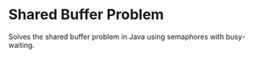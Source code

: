 # Shared Buffer Problem

Solves the shared buffer problem in Java using semaphores with busy-waiting.
